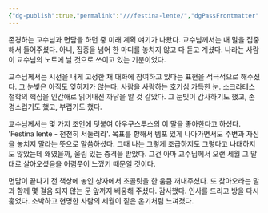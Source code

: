 ```yaml
---
{"dg-publish":true,"permalink":"///festina-lente/","dgPassFrontmatter":true}
---
```


존경하는 교수님과 면담을 하던 중 미래 계획 얘기가 나왔다. 교수님께서는 내 말을 집중해서 들어주셨다. 아니, 집중을 넘어 한 마디를 놓치지 않고 다 듣고 계셨다. 나라는 사람이 교수님의 노트에 날 것으로 쓰이고 있는 기분이었다.  
  
교수님께서는 시선을 내게 고정한 채 대화에 참여하고 있다는 표현을 적극적으로 해주셨다. 그 눈빛은 아직도 잊히지가 않는다. 사람을 사랑하는 호기심 가득한 눈. 소크라테스 철학의 핵심을 인간애로 읽어내신 까닭을 알 것 같았다. 그 눈빛이 감사하기도 했고, 존경스럽기도 했고, 부럽기도 했다.  
  
교수님께서는 몇 가지 조언에 덧붙여 아우구스투스의 이 말을 좋아한다고 하셨다. 'Festina lente - 천천히 서둘러라'. 목표를 향해서 템포 있게 나아가면서도 주변과 자신을 놓치지 말라는 뜻으로 말씀하셨다. 그때 나는 그렇게 조급하지도 그렇다고 나태하지도 않았는데 왜였을까, 울림 있는 충격을 받았다. 그건 아마 교수님께서 오랜 세월 그 말대로 살아오셨음을 어렴풋이 느꼈기 때문일 것이다.  
  
면담이 끝나기 전 책상에 놓인 상자에서 초콜릿을 한 움큼 꺼내주셨다. 또 찾아오라는 말과 함께 몇 걸음 되지 않는 문 앞까지 배웅해 주셨다. 감사했다. 인사를 드리고 방을 다시 훑었다. 소박하고 현명한 사람의 세월이 짙은 온기처럼 느껴졌다.